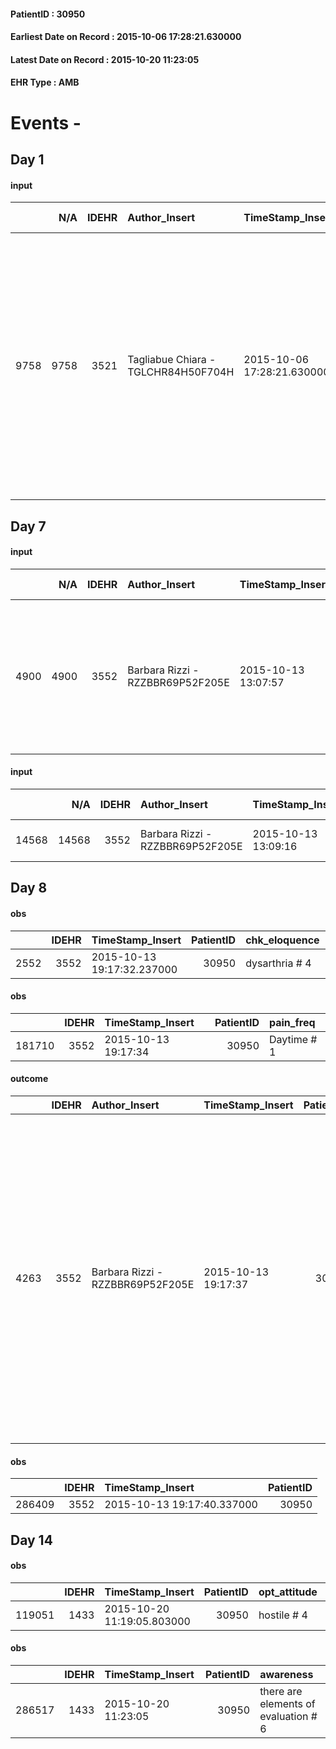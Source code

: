 
#### PatientID : 30950
#### Earliest Date on Record : 2015-10-06 17:28:21.630000
#### Latest Date on Record : 2015-10-20 11:23:05
#### EHR Type : AMB

# Events - 

## Day 1

#### input
|      |    N/A |   IDEHR | Author_Insert                       | TimeStamp_Insert           | EHRType   |   PatientID |   IDDigitalSignDocument | persone_vicine   |   Unnamed: 0_x.1 |   IDANAMNESI_SOCIALE | Patient   | FamigliaAltro   | Paziente_T   | FamigliaAltro_T   |   Non_Rilevabile_x.1 | Note_Non_Rilevabile_x.1   | opt_Problemi   | Note_I                                                                                                                                                                                     | chk_contr_sintomi   | chk_competenza                                 | opt_paziente_a   | opt_famiglia_a   | opt_adeguatezza   | ds_note_ad                                                                                                                                                                                                                                                      | opt_paziente_solo   | ds_note_con                                                                    | opt_presente_assente   | Presenza_minori   | Caregiver_principale   | opt_capacita     | ds_familiari_coinv                                                                                                     | opt_necessario   | opt_presente   | opt_risorse_ec   | opt_paziente_psi   | opt_Ins_vol   | ds_note_prio                                                                                                                                                                                                                                                                                                                      | opt_esenzione   | opt_inv_civile   |   invalidita_perc | ds_codice_es   | Needs                             | Domestic partnership   | Fragility                    | opt_disponibilita_f   | opt_indennita_acc   | opt_legge   | opt_famiglia_psi   | opt_disponibilit_paz   |
|-----:|-------:|--------:|:------------------------------------|:---------------------------|:----------|------------:|------------------------:|:-----------------|-----------------:|---------------------:|:----------|:----------------|:-------------|:------------------|---------------------:|:--------------------------|:---------------|:-------------------------------------------------------------------------------------------------------------------------------------------------------------------------------------------|:--------------------|:-----------------------------------------------|:-----------------|:-----------------|:------------------|:----------------------------------------------------------------------------------------------------------------------------------------------------------------------------------------------------------------------------------------------------------------|:--------------------|:-------------------------------------------------------------------------------|:-----------------------|:------------------|:-----------------------|:-----------------|:-----------------------------------------------------------------------------------------------------------------------|:-----------------|:---------------|:-----------------|:-------------------|:--------------|:----------------------------------------------------------------------------------------------------------------------------------------------------------------------------------------------------------------------------------------------------------------------------------------------------------------------------------|:----------------|:-----------------|------------------:|:---------------|:----------------------------------|:-----------------------|:-----------------------------|:----------------------|:--------------------|:------------|:-------------------|:-----------------------|
| 9758 |   9758 |    3521 | Tagliabue Chiara - TGLCHR84H50F704H | 2015-10-06 17:28:21.630000 | AMB       |       30950 |                  152427 | N/A              |             1578 |                 1090 | Si#1      | Si#1            | Si#1         | Si#1              |                    0 | NR                        | Si#1           | La paziente dal momento della diagnosi e del successivo aggravamento clinico ha mostrato atteggiamento di chiusura e non collaborante, rifiuta visite mediche e ogni proposta terapeutica. | controllo sintomi#0 | competenza/capacit√† assistenziale caregiver#0 | Indefinite#2     | Congruenti#1     | Da valutare#2     | La famiglia ha fino ad ora gestito l'assistenza al domicilio, attualmente affaticati dal punto di vista della gestione quotidiana e preoccupati dalle prospettive di evoluzione clinica e possibile inadeguatezza di risposte terapeutiche pronte al domicilio. | No#0                | Vive con il marito Arcangelo di 56 aa che lavora nell'attivit√† di propriet√†. | Presente#1             | No#0              | badante e marito       | Incrementabile#1 | Due figli abitano nello stesso stabile: Davive di 30 aa e Paolo di 23 aa, entrambi collaborano nell'azienda familiare. | Si#1             | Si#1           | Adeguate#1       | No#0               | No#0          | Paziente affetta da SLA, i familiari chiedono aiuto per la gestione dell'aggravamento clinico dato che la paziente si mostra poco collaborante, chiedono possibilit√† di ricovero in hospice anche per sollievo familiare e su consiglio del Dott. Lunetta del Centro Nemo, pur consapevoli del possibile rifiuto della paziente. | Si#1            | Si#1             |               100 | IC13           | Clinici#0;Sociali#1;Psicologici#2 | Coniuge/Convivente#0   | sovraccarico assistenziale#4 | Si#1                  | Si#1                | No#0        | No#0               | Si#1                   |


## Day 7

#### input
|      |    N/A |   IDEHR | Author_Insert                    | TimeStamp_Insert    |   IDAccess | EHRType   |   PatientID |   IDDigitalSignDocument | persone_vicine   |   Unnamed: 0_y |   IDANAMNESI_MED |   Non_Rilevabile_y | Note_Non_Rilevabile_y   | diagnosis                                                                                               |
|-----:|-------:|--------:|:---------------------------------|:--------------------|-----------:|:----------|------------:|------------------------:|:-----------------|---------------:|-----------------:|-------------------:|:------------------------|:--------------------------------------------------------------------------------------------------------|
| 4900 |   4900 |    3552 | Barbara Rizzi - RZZBBR69P52F205E | 2015-10-13 13:07:57 |      12355 | AMB       |       30950 |                  158262 | N/A              |           1899 |             2842 |                  0 | NR                      | Since 2012 hindrance to walking: EMG performed with feedback of involvement of the second motor neuron. |

#### input
|       |    N/A |   IDEHR | Author_Insert                    | TimeStamp_Insert    |   IDAccess | EHRType   |   PatientID |   IDDigitalSignDocument | persone_vicine   |   Unnamed: 0_y.1 |   IDDIAGNOSI_ICD |   Non_Rilevabile_y.1 | Note_Non_Rilevabile_y.1   | I_ICD                                        | II_ICD                                                | I_Anno   |
|------:|-------:|--------:|:---------------------------------|:--------------------|-----------:|:----------|------------:|------------------------:|:-----------------|-----------------:|-----------------:|---------------------:|:--------------------------|:---------------------------------------------|:------------------------------------------------------|:---------|
| 14568 |  14568 |    3552 | Barbara Rizzi - RZZBBR69P52F205E | 2015-10-13 13:09:16 |      12355 | AMB       |       30950 |                  158269 | N/A              |              129 |              129 |                    0 | NR                        | 33520 - Sclerosi laterale amiotrofica#2325=0 | 4019 - Ipertensione essenziale non specificata#2334=0 | 2012#52  |


## Day 8

#### obs
|      |   IDEHR | TimeStamp_Insert           |   PatientID | chk_eloquence   | asthenia     | dyspnoea   | body_temp    | agitation_behavior_freq   | mood                | cognitive_state   |
|-----:|--------:|:---------------------------|------------:|:----------------|:-------------|:-----------|:-------------|:--------------------------|:--------------------|:------------------|
| 2552 |    3552 | 2015-10-13 19:17:32.237000 |       30950 | dysarthria # 4  | Moderate # 2 | No # 0     | Apyrexia # 0 | quiet # 0                 | demoralization # 03 | Polished # 2      |

#### obs
|        |   IDEHR | TimeStamp_Insert    |   PatientID | pain_freq   |
|-------:|--------:|:--------------------|------------:|:------------|
| 181710 |    3552 | 2015-10-13 19:17:34 |       30950 | Daytime # 1 |

#### outcome
|      |   IDEHR | Author_Insert                    | TimeStamp_Insert    |   PatientID |   IDDigitalSignDocument |   IDPAI_VIDAS | opt_problem                |   opt_problem_num | opt_obiettivo                                                                                                           |   opt_obiettivo_num | ds_note                                                 | opt_stato_problema   |   opt_stato_problema_num | opt_interventi                                                                                                                                                                                                                                                                           |   opt_interventi_num |
|-----:|--------:|:---------------------------------|:--------------------|------------:|------------------------:|--------------:|:---------------------------|------------------:|:------------------------------------------------------------------------------------------------------------------------|--------------------:|:--------------------------------------------------------|:---------------------|-------------------------:|:-----------------------------------------------------------------------------------------------------------------------------------------------------------------------------------------------------------------------------------------------------------------------------------------|---------------------:|
| 4263 |    3552 | Barbara Rizzi - RZZBBR69P52F205E | 2015-10-13 19:17:37 |       30950 |                  158709 |          6279 | Abnormal neurological # 30 |                 4 | The patient comunicher√ † ¬ † with † ¬ † residual capacit√ language and / or the residual capacit√ † ¬ † nonverbal # 58 |                   4 | The lady makes use of communicator + slate transparent. | Open Problem # 1     |                        1 | Implementation PAI - The operator asks the patient simple and closed questions and simple directives # 470; Implementation PAI - The operator addresses the patient by speaking clearly and distinctly # 469; Implementation PAI - Use touch and gestures to improve communication # 472 |                    4 |

#### obs
|        |   IDEHR | TimeStamp_Insert           |   PatientID |
|-------:|--------:|:---------------------------|------------:|
| 286409 |    3552 | 2015-10-13 19:17:40.337000 |       30950 |


## Day 14

#### obs
|        |   IDEHR | TimeStamp_Insert           |   PatientID | opt_attitude   | motor_performance           |
|-------:|--------:|:---------------------------|------------:|:---------------|:----------------------------|
| 119051 |    1433 | 2015-10-20 11:19:05.803000 |       30950 | hostile # 4    | transfers with the lift # 4 |

#### obs
|        |   IDEHR | TimeStamp_Insert    |   PatientID | awareness                            |
|-------:|--------:|:--------------------|------------:|:-------------------------------------|
| 286517 |    1433 | 2015-10-20 11:23:05 |       30950 | there are elements of evaluation # 6 |


